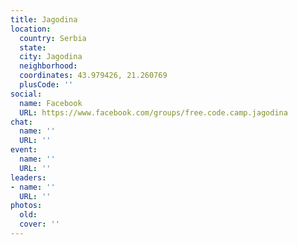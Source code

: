 ```yaml
---
title: Jagodina
location:
  country: Serbia
  state: 
  city: Jagodina
  neighborhood: 
  coordinates: 43.979426, 21.260769
  plusCode: ''
social:
  name: Facebook
  URL: https://www.facebook.com/groups/free.code.camp.jagodina
chat:
  name: ''
  URL: ''
event:
  name: ''
  URL: ''
leaders:
- name: ''
  URL: ''
photos:
  old: 
  cover: ''
---
```

